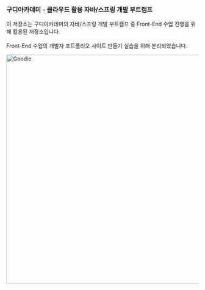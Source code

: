 ### 구디아카데미 - 클라우드 활용 자바/스프링 개발 부트캠프
이 저장소는 구디아카데미의 자바/스프링 개발 부트캠프 중 Front-End 수업 진행을 위해 활용된 저장소입니다.
<br><br>
Front-End 수업의 개발자 포트폴리오 사이트 만들기 실습을 위해 분리되었습니다.

<img src="https://cdn.imweb.me/upload/S202407158b5a524da5594/58b75f4daa05b.png" alt="Goodie" width="600px">
